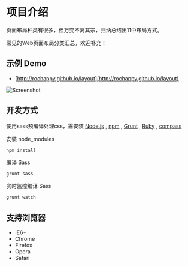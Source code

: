 项目介绍
==================================================
页面布局种类有很多，但万变不离其宗，归纳总结出11中布局方式。

常见的Web页面布局分类汇总，欢迎补充！

示例 Demo
--------------------------------------------------
- [http://rochappy.github.io/layout](http://rochappy.github.io/layout)

![Screenshot](https://raw.githubusercontent.com/rochappy/layout/master/docs/img/basic.jpg)

开发方式
--------------------------------------------------
使用sass预编译处理css，需安装 [Node.js](http://nodejs.org) , [npm](https://www.npmjs.org/) , [Grunt](http://gruntjs.com/) , [Ruby](https://www.ruby-lang.org/zh_cn/) , [compass](http://compass-style.org/install)

安装 node_modules
```bash
npm install
```

编译 Sass
```bash
grunt sass
```

实时监控编译 Sass
```bash
grunt watch
```

支持浏览器
--------------------------------------------------
- IE6+
- Chrome
- Firefox
- Opera
- Safari
